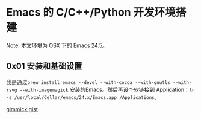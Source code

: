 # Emacs 的 C/C++/Python 开发环境搭建

Note: 本文环境为 OSX 下的 Emacs 24.5。

## 0x01 安装和基础设置
我是通过`brew install emacs --devel --with-cocoa --with-gnutls --with-rsvg --with-imagemagick` 安装的Emacs。然后再设个软链接到 Application：`ln -s /usr/local/Cellar/emacs/24.x/Emacs.app /Applications`。

[gimmick:gist](7d4e92d6da25195cb1ab)

